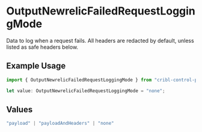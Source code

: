 # OutputNewrelicFailedRequestLoggingMode

Data to log when a request fails. All headers are redacted by default, unless listed as safe headers below.

## Example Usage

```typescript
import { OutputNewrelicFailedRequestLoggingMode } from "cribl-control-plane/models";

let value: OutputNewrelicFailedRequestLoggingMode = "none";
```

## Values

```typescript
"payload" | "payloadAndHeaders" | "none"
```